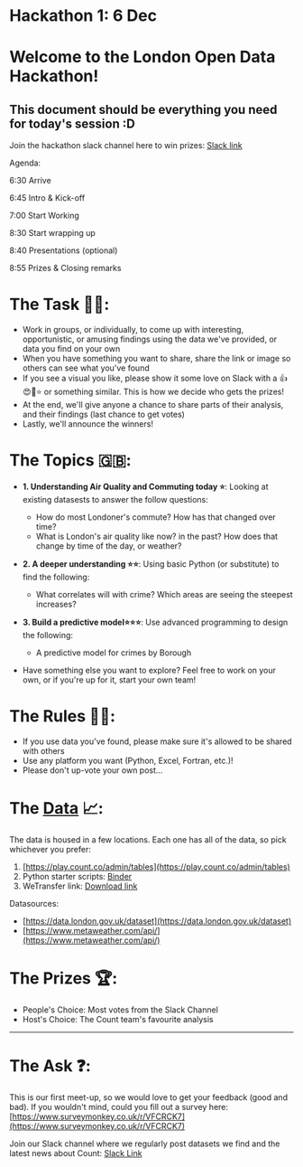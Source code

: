 # Hackathon 1: 6 Dec

# Welcome to the London Open Data Hackathon!

## This document should be everything you need for today's session :D

Join the hackathon slack channel here to win prizes: [Slack link](https://join.slack.com/t/counthackathons/shared_invite/enQtNDg5MTI2NzM0NzI0LTIyOTI0ZmUwOTY3M2Q1MmUwYjEzYjRkNzMxNTkzNTM1YTUyNzgxY2I5YzU0ZGI4YTAxYjYxOWNhNzU1NTE1Yzk)

Agenda: 

6:30 Arrive

6:45 Intro & Kick-off

7:00 Start Working

8:30 Start wrapping up

8:40 Presentations (optional)

8:55 Prizes & Closing remarks

# The Task 👨‍💻:

- Work in groups, or individually, to come up with interesting, opportunistic, or amusing findings using the data we've provided, or data you find on your own
- When you have something you want to share, share the link or image so others can see what you've found
- If you see a visual you like, please show it some love on Slack with a 👍😍👏⭐️ or something similar. This is how we decide who gets the prizes!
- At the end, we'll give anyone a chance to share parts of their analysis, and their findings (last chance to get votes)
- Lastly, we'll announce the winners!

# The Topics 🇬🇧: 
- **1. Understanding Air Quality and Commuting today ⭐️**: Looking at existing datasests to answer the follow questions: 
 
    - How do most Londoner's commute? How has that changed over time?
    - What is London's air quality like now? in the past? How does that change by time of the day, or weather?
- **2. A deeper understanding ⭐️⭐️**: Using basic Python (or substitute) to find the following:
 
   - What correlates will with crime? Which areas are seeing the steepest increases?
- **3. Build a predictive model⭐️⭐️⭐️**: Use advanced programming to design the following: 
 
   - A predictive model for crimes by Borough
    
- Have something else you want to explore? Feel free to work on your own, or if you're up for it, start your own team!

# The Rules 👩‍🏫:

- If you use data you've found, please make sure it's allowed to be shared with others
- Use any platform you want (Python, Excel, Fortran, etc.)!
- Please don't up-vote your own post...

# The [Data](https://github.com/count/hackathons/blob/master/Hackathon1/data/README.md) 📈:

The data is housed in a few locations. Each one has all of the data, so pick whichever you prefer: 

1. [https://play.count.co/admin/tables](https://play.count.co/admin/tables)
2. Python starter scripts: [Binder](https://mybinder.org/v2/gh/count/hackathons/master)
3. WeTransfer link: [Download link](https://wetransfer.com/downloads/30144c3cae4608328717d9ea5fbf7ca320181205151552/3d831926fe2bcf22be28800c90e2e1b820181205151552/ea61a4)

Datasources: 

- [https://data.london.gov.uk/dataset](https://data.london.gov.uk/dataset)
- [https://www.metaweather.com/api/](https://www.metaweather.com/api/)

# The Prizes 🏆:

- People's Choice: Most votes from the Slack Channel
- Host's Choice: The Count team's favourite analysis

---

# The Ask ❓:

This is our first meet-up, so we would love to get your feedback (good and bad). If you wouldn't mind, could you fill out a survey here: [https://www.surveymonkey.co.uk/r/VFCRCK7](https://www.surveymonkey.co.uk/r/VFCRCK7)

Join our Slack channel where we regularly post datasets we find and the latest news about Count:
[Slack Link](https://join.slack.com/t/countcommunity/shared_invite/enQtNDk1Mzc1MjcwODUyLTNmODYzNGMzODdmNzUzZjU0MTAwYWQ2OTBjZDc3ODEyZjk2ZWFlNWI3YzVmMjFiNTI2MTYxYjlhNDNjYzljN2U)

